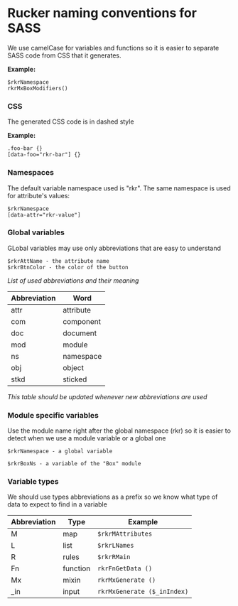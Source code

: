 # Rucker naming conventions for SASS

We use camelCase for variables and functions so it is easier to separate SASS code from CSS that it generates.

**Example:**

```
$rkrNamespace
rkrMxBoxModifiers()
```


### CSS

The generated CSS code is in dashed style


**Example:**

```
.foo-bar {}
[data-foo="rkr-bar"] {}
```
### Namespaces

The default variable namespace used is "rkr".
The same namespace is used for attribute's values:

```
$rkrNamespace
[data-attr="rkr-value"]
```


### Global variables

GLobal variables may use only abbreviations that are easy to understand

```
$rkrAttName - the attribute name
$rkrBtnColor - the color of the button
```

*List of used abbreviations and their meaning*

| Abbreviation | Word |
| --- | --- |
| attr | attribute |
| com | component |
| doc | document |
| mod | module |
| ns | namespace |
| obj | object |
| stkd | sticked |

_This table should be updated whenever new abbreviations are used_

### Module specific variables

Use the module name right after the global namespace (rkr) so it is easier to detect when we use a module variable or a global one

```
$rkrNamespace - a global variable

$rkrBoxNs - a variable of the "Box" module
```

### Variable types

We should use types abbreviations as a prefix so we know what type of data to expect to find in a variable

| Abbreviation | Type | Example |
| --- | --- | --- |
| M | map | `$rkrMAttributes` |
| L | list | `$rkrLNames` |
| R | rules | `$rkrRMain` |
| Fn | function | `rkrFnGetData ()` |
| Mx | mixin | `rkrMxGenerate ()` |
| \_in | input | `rkrMxGenerate ($_inIndex)` |



